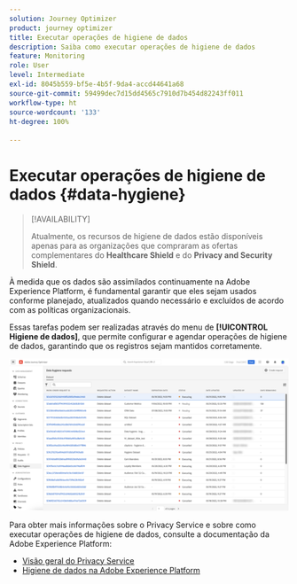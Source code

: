 ```yaml
---
solution: Journey Optimizer
product: journey optimizer
title: Executar operações de higiene de dados
description: Saiba como executar operações de higiene de dados
feature: Monitoring
role: User
level: Intermediate
exl-id: 8045b559-bf5e-4b5f-9da4-accd44641a68
source-git-commit: 59499dec7d15dd4565c7910d7b454d82243ff011
workflow-type: ht
source-wordcount: '133'
ht-degree: 100%

---
```


# Executar operações de higiene de dados {#data-hygiene}

>[!AVAILABILITY]
>
>Atualmente, os recursos de higiene de dados estão disponíveis apenas para as organizações que compraram as ofertas complementares do **Healthcare Shield** e do **Privacy and Security Shield**.


À medida que os dados são assimilados continuamente na Adobe Experience Platform, é fundamental garantir que eles sejam usados conforme planejado, atualizados quando necessário e excluídos de acordo com as políticas organizacionais.

Essas tarefas podem ser realizadas através do menu de **[!UICONTROL Higiene de dados]**, que permite configurar e agendar operações de higiene de dados, garantindo que os registros sejam mantidos corretamente.

![](assets/data-hygiene.png)

Para obter mais informações sobre o Privacy Service e sobre como executar operações de higiene de dados, consulte a documentação da Adobe Experience Platform:

* [Visão geral do Privacy Service](https://experienceleague.adobe.com/docs/experience-platform/privacy/home.html?lang=pt-BR)
* [Higiene de dados na Adobe Experience Platform](https://experienceleague.adobe.com/docs/experience-platform/hygiene/home.html?lang=pt-BR)
